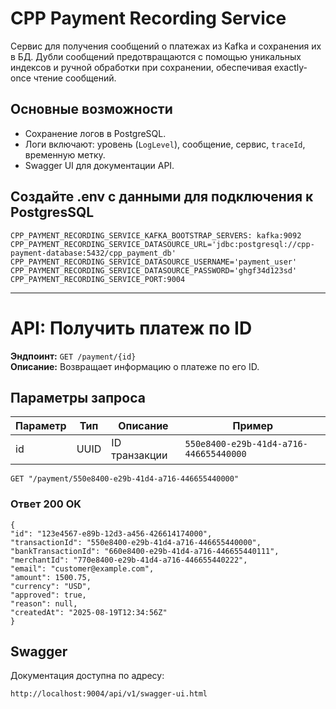 # CPP Payment Recording Service

Сервис для получения сообщений о платежах из Kafka и сохранения их в БД.
Дубли сообщений предотвращаются с помощью уникальных индексов и
ручной обработки при сохранении, обеспечивая exactly-once чтение сообщений.

## Основные возможности

- Сохранение логов в PostgreSQL.
- Логи включают: уровень (`LogLevel`), сообщение, сервис, `traceId`, временную метку.
- Swagger UI для документации API.

## Создайте .env с данными для подключения к PostgresSQL

```
CPP_PAYMENT_RECORDING_SERVICE_KAFKA_BOOTSTRAP_SERVERS: kafka:9092
CPP_PAYMENT_RECORDING_SERVICE_DATASOURCE_URL='jdbc:postgresql://cpp-payment-database:5432/cpp_payment_db'
CPP_PAYMENT_RECORDING_SERVICE_DATASOURCE_USERNAME='payment_user'
CPP_PAYMENT_RECORDING_SERVICE_DATASOURCE_PASSWORD='ghgf34d123sd'
CPP_PAYMENT_RECORDING_SERVICE_PORT:9004
```

---

# API: Получить платеж по ID

**Эндпоинт:** `GET /payment/{id}`  
**Описание:** Возвращает информацию о платеже по его ID.

## Параметры запроса

| Параметр | Тип  | Описание               | Пример                                 |
|----------|------|------------------------|----------------------------------------|
| id       | UUID | ID транзакции | `550e8400-e29b-41d4-a716-446655440000` |

```
GET "/payment/550e8400-e29b-41d4-a716-446655440000"
```

### Ответ 200 OK

```
{
"id": "123e4567-e89b-12d3-a456-426614174000",
"transactionId": "550e8400-e29b-41d4-a716-446655440000",
"bankTransactionId": "660e8400-e29b-41d4-a716-446655440111",
"merchantId": "770e8400-e29b-41d4-a716-446655440222",
"email": "customer@example.com",
"amount": 1500.75,
"currency": "USD",
"approved": true,
"reason": null,
"createdAt": "2025-08-19T12:34:56Z"
}
```

## Swagger

Документация доступна по адресу:

```
http://localhost:9004/api/v1/swagger-ui.html
```
